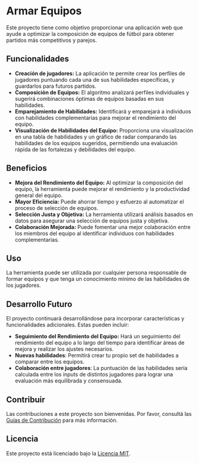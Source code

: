 # Armar Equipos

Este proyecto tiene como objetivo proporcionar una aplicación web que ayude a optimizar la composición de equipos de fútbol para obtener partidos más competitivos y parejos.

## Funcionalidades

* **Creación de jugadores:** La aplicación te permite crear los perfiles de jugadores puntuando cada una de sus habilidades específicas, y guardarlos para futuros partidos.
* **Composición de Equipos:** El algoritmo analizará perfiles individuales y sugerirá combinaciones óptimas de equipos basadas en sus habilidades.
* **Emparejamiento de Habilidades:** Identificará y emparejará a individuos con habilidades complementarias para mejorar el rendimiento del equipo.
* **Visualización de Habilidades del Equipo:** Proporciona una visualización en una tabla de habilidades y un gráfico de radar comparando las habilidades de los equipos sugeridos, permitiendo una evaluación rápida de las fortalezas y debilidades del equipo.

## Beneficios

* **Mejora del Rendimiento del Equipo:** Al optimizar la composición del equipo, la herramienta puede mejorar el rendimiento y la productividad general del equipo.
* **Mayor Eficiencia:** Puede ahorrar tiempo y esfuerzo al automatizar el proceso de selección de equipos.
* **Selección Justa y Objetiva:** La herramienta utilizará análisis basados en datos para asegurar una selección de equipos justa y objetiva.
* **Colaboración Mejorada:** Puede fomentar una mejor colaboración entre los miembros del equipo al identificar individuos con habilidades complementarias.

## Uso

La herramienta puede ser utilizada por cualquier persona responsable de formar equipos y que tenga un conocimiento mínimo de las habilidades de los jugadores.

## Desarrollo Futuro

El proyecto continuará desarrollándose para incorporar características y funcionalidades adicionales. Estas pueden incluir:

* **Seguimiento del Rendimiento del Equipo:** Hará un seguimiento del rendimiento del equipo a lo largo del tiempo para identificar áreas de mejora y realizar los ajustes necesarios.
* **Nuevas habilidades**: Permitirá crear tu propio set de habilidades a comparar entre los equipos.
* **Colaboración entre jugadores**: La puntuación de las habilidades sería calculada entre los inputs de distintos jugadores para lograr una evaluación más equilibrada y consensuada.

## Contribuir

Las contribuciones a este proyecto son bienvenidas. Por favor, consultá las [Guías de Contribución](CONTRIBUTING.md) para más información.

## Licencia

Este proyecto está licenciado bajo la [Licencia MIT](LICENSE).
